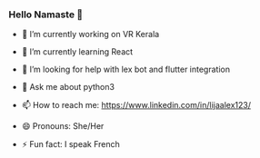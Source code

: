 ### Hello Namaste 👋

<!--
**LijaAlex12/LijaAlex12** is a ✨ _special_ ✨ repository because its `README.md` (this file) appears on your GitHub profile.

Here are some ideas to get you started:
-->

- 🔭 I’m currently working on VR Kerala
- 🌱 I’m currently learning React

- 🤔 I’m looking for help with lex bot and flutter integration
- 💬 Ask me about python3
- 📫 How to reach me: https://www.linkedin.com/in/lijaalex123/
- 😄 Pronouns: She/Her
- ⚡ Fun fact: I speak French 

